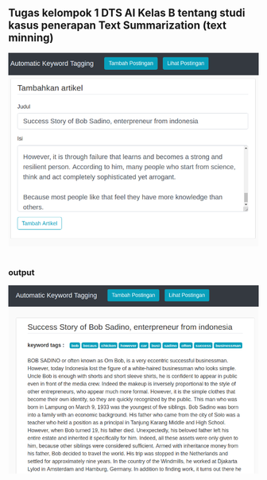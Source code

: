 ## Tugas kelompok 1 DTS AI Kelas B tentang studi kasus penerapan Text Summarization (text minning)
![image](resources/project-nltk-2.png)
<br>
<br>
### output
![image](resources/project-nltk.png)

